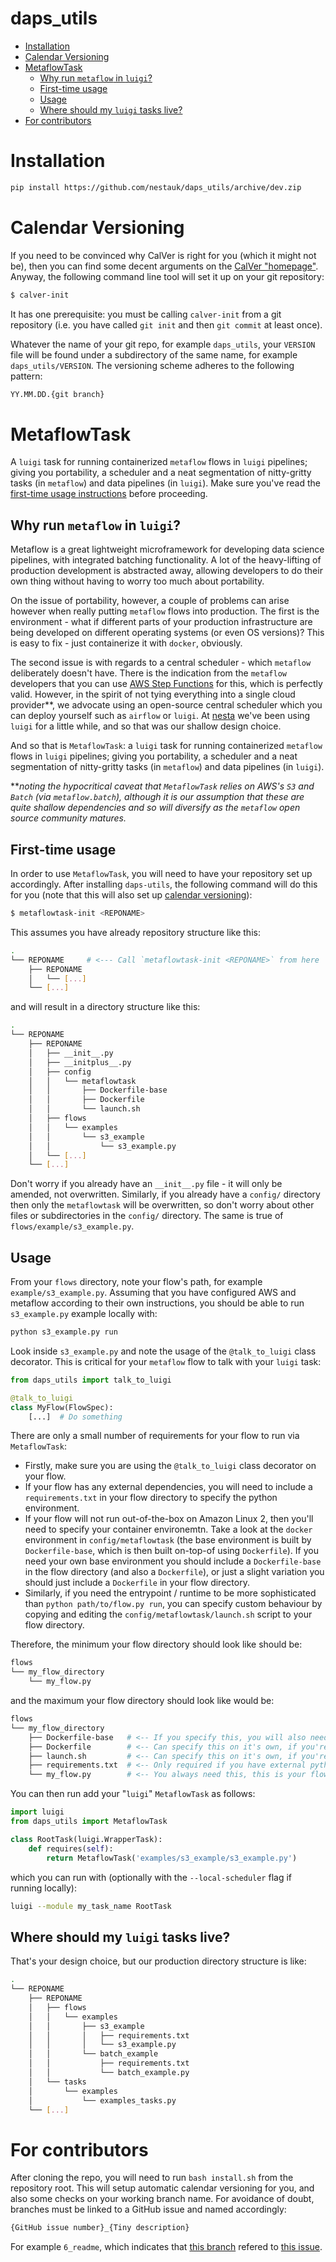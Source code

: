 daps_utils
==========

  * [Installation](#installation)
  * [Calendar Versioning](#calendar-versioning)  
  * [MetaflowTask](#metaflowtask)
    * [Why run `metaflow` in `luigi`?](#why-run-metaflow-in-luigi)
    * [First-time usage](#first-time-usage)
    * [Usage](#usage)
    * [Where should my `luigi` tasks live?](#where-should-my-luigi-tasks-live)
  * [For contributors](#for-contributors)


Installation
============

```bash
pip install https://github.com/nestauk/daps_utils/archive/dev.zip
```

Calendar Versioning
===================

If you need to be convinced why CalVer is right for you (which it might not be), then you can
find some decent arguments on the [CalVer "homepage"](https://calver.org/). Anyway, the following command line tool will set it up
on your git repository:

```bash
$ calver-init
```

It has one prerequisite: you must be calling `calver-init` from a git repository (i.e. you have called `git init` and then `git commit` at least once).

Whatever the name of your git repo, for example `daps_utils`, your `VERSION` file will be found under a subdirectory of the same name, for example `daps_utils/VERSION`. The versioning scheme adheres to the following pattern:

```python
YY.MM.DD.{git branch}
```

MetaflowTask
============

A `luigi` task for running containerized `metaflow` flows in `luigi` pipelines; giving you portability,
a scheduler and a neat segmentation of nitty-gritty tasks (in `metaflow`) and data pipelines (in `luigi`).
Make sure you've read the [first-time usage instructions](#first-time-usage) before proceeding.

Why run `metaflow` in `luigi`?
------------------------------

Metaflow is a great lightweight microframework for developing data science pipelines, with
integrated batching functionality. A lot of the heavy-lifting of production development is
abstracted away, allowing developers to do their own thing without having to worry too much about portability.

On the issue of portability, however, a couple of problems can arise however when really putting `metaflow` flows into production.
The first is the environment - what if different parts of your production infrastructure are being developed
on different operating systems (or even OS versions)? This is easy to fix - just containerize it with `docker`, obviously.

The second issue is with regards to a central scheduler - which `metaflow` deliberately doesn't have. There is
the indication from the `metaflow` developers that you can use [AWS Step Functions](https://docs.metaflow.org/going-to-production-with-metaflow/scheduling-metaflow-flows) for this, which is perfectly valid. However, in the spirit of not tying everything
into a single cloud provider**, we advocate using an open-source central scheduler which you can deploy yourself such as
`airflow` or `luigi`. At [nesta](https://nesta.org.uk) we've been using `luigi` for a little while, and so that was our
shallow design choice.

And so that is `MetaflowTask`: a `luigi` task for running containerized `metaflow` flows in `luigi` pipelines; giving you portability, a scheduler and a neat segmentation of nitty-gritty tasks (in `metaflow`) and data pipelines (in `luigi`).

\*\*_noting the hypocritical caveat that `MetaflowTask` relies on AWS's `S3` and `Batch` (via `metaflow.batch`), although it is our assumption that these are quite shallow dependencies and so will diversify as the `metaflow` open source community matures._


First-time usage
----------------

In order to use `MetaflowTask`, you will need to have your repository set up accordingly.
After installing `daps-utils`, the following command will do this for you (note that this will also set up [calendar versioning](calendar-versioning)):

```bash
$ metaflowtask-init <REPONAME>
```

This assumes you have already repository structure like this:

```bash
.
└── REPONAME     # <--- Call `metaflowtask-init <REPONAME>` from here
    ├── REPONAME
    │   └── [...]
    └── [...]
```

and will result in a directory structure like this:

```bash
.
└── REPONAME
    ├── REPONAME
    │   ├── __init__.py
    │   ├── __initplus__.py
    │   ├── config
    │   │   └── metaflowtask
    │   │       ├── Dockerfile-base
    │   │       ├── Dockerfile
    │   │       └── launch.sh
    │   ├── flows
    │   │   └── examples
    │   │       └── s3_example
    │   │           └── s3_example.py
    │   └── [...]
    └── [...]
```

Don't worry if you already have an `__init__.py` file - it will only be amended, not overwritten.
Similarly, if you already have a `config/` directory then only the `metaflowtask` will be overwritten,
so don't worry about other files or subdirectories in the `config/` directory. The same is true of
`flows/example/s3_example.py`.

Usage
-----

From your `flows` directory, note your flow's path, for example `example/s3_example.py`. Assuming that you have
configured AWS and metaflow according to their own instructions, you should be able to run `s3_example.py` example
locally with:

```python
python s3_example.py run
```

Look inside `s3_example.py` and note the usage of the `@talk_to_luigi` class decorator. This is critical for your
`metaflow` flow to talk with your `luigi` task:

```python
from daps_utils import talk_to_luigi

@talk_to_luigi
class MyFlow(FlowSpec):
    [...]  # Do something
```


There are only a small number of requirements for your flow to run via `MetaflowTask`:

- Firstly, make sure you are using the `@talk_to_luigi` class decorator on your flow.
- If your flow has any external dependencies, you will need to include a `requirements.txt` in your flow directory to specify the python environment.
- If your flow will not run out-of-the-box on Amazon Linux 2, then you'll need to specify your container environemtn. Take a look at the `docker` environment in `config/metaflowtask` (the base environment is built by `Dockerfile-base`, which is then built on-top-of using `Dockerfile`). If you need your own base environment you should include a `Dockerfile-base` in the flow directory (and also a `Dockerfile`), or just a slight variation you should just include a `Dockerfile` in your flow directory.
- Similarly, if you need the entrypoint / runtime to be more sophisticated than `python path/to/flow.py run`, you can specify custom behaviour by copying and editing the `config/metaflowtask/launch.sh` script to your flow directory.

Therefore, the minimum your flow directory should look like should be:

```bash
flows
└── my_flow_directory
	└── my_flow.py
```

and the maximum your flow directory should look like would be:

```bash
flows
└── my_flow_directory
	├── Dockerfile-base   # <-- If you specify this, you will also need to specify "Dockerfile"
	├── Dockerfile        # <-- Can specify this on it's own, if you're happy with "Dockerfile-base"
	├── launch.sh         # <-- Can specify this on it's own, if you're happy with "Dockerfile"
	├── requirements.txt  # <-- Only required if you have external python dependencies
	└── my_flow.py        # <-- You always need this, this is your flow. Don't forget to use the @talk_to_luigi class decorator
```

You can then run add your "`luigi`" `MetaflowTask` as follows:

```python
import luigi
from daps_utils import MetaflowTask

class RootTask(luigi.WrapperTask):
	def requires(self):
		return MetaflowTask('examples/s3_example/s3_example.py')
```

which you can run with (optionally with the `--local-scheduler` flag if running locally):

```bash
luigi --module my_task_name RootTask
```

Where should my `luigi` tasks live?
-----------------------------------

That's your design choice, but our production directory structure is like:

```bash
.
└── REPONAME
    ├── REPONAME
    │   ├── flows
    │   │   └── examples
    │   │       ├── s3_example
    │   │       │   ├── requirements.txt
    │   │       │   └── s3_example.py
    │   │       └── batch_example
    │   │           ├── requirements.txt
    │   │           └── batch_example.py
    │   └── tasks
    │       └── examples
    │           └── examples_tasks.py
    └── [...]
```


For contributors
================

After cloning the repo, you will need to run `bash install.sh` from the repository root. This will setup
automatic calendar versioning for you, and also some checks on your working branch name. For avoidance of doubt,
branches must be linked to a GitHub issue and named accordingly:

```bash
{GitHub issue number}_{Tiny description}
```

For example `6_readme`, which indicates that [this branch](https://github.com/nestauk/daps_utils/pulls/7) refered to [this issue](https://github.com/nestauk/daps_utils/issues/6).
